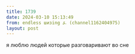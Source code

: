 ```yaml
---
title: 1739
date: 2024-03-10 15:13:49
from: endless шизing ⍼ (channel1162404975)
layout: post
---
```


я люблю людей которые разговаривают во сне
